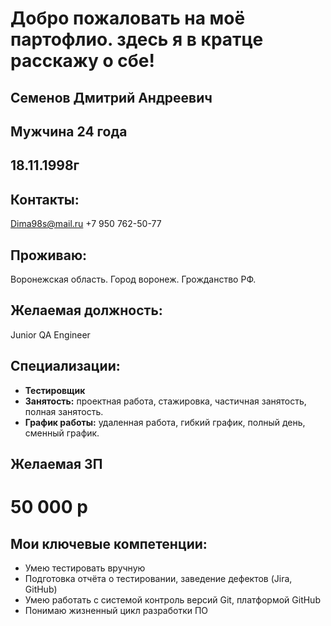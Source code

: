 # Добро пожаловать на моё партофлио. здесь я в кратце расскажу о сбе!

## Семенов Дмитрий Андреевич
## Мужчина 24 года
## 18.11.1998г

## Контакты:
Dima98s@mail.ru
+7 950 762-50-77 

## Проживаю:
Воронежская область. Город воронеж.
Грожданство РФ.

## Желаемая должность:
Junior QA Engineer

## Специализации:
- **Тестировщик**
- **Занятость:** проектная работа, стажировка, частичная занятость, полная занятость.
- **График работы:** удаленная работа, гибкий график, полный день, сменный график.

## Желаемая ЗП  
# 50 000 р

## Мои ключевые компетенции:
-  Умею тестировать вручную
-  Подготовка отчёта о тестировании, заведение дефектов (Jira, GitHub)
-  Умею работать с системой контроль версий Git, платформой GitHub
-  Понимаю жизненный цикл разработки ПО
